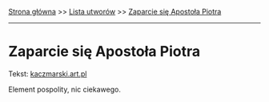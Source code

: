 [Strona główna](../index.md) >> [Lista utworów](../list.md) >> [Zaparcie się Apostoła Piotra](677.md)

---

# Zaparcie się Apostoła Piotra

Tekst: [kaczmarski.art.pl](https://www.kaczmarski.art.pl/tworczosc/wiersze/zaparcie-sie-apostola-piotra/)

Element pospolity, nic ciekawego.